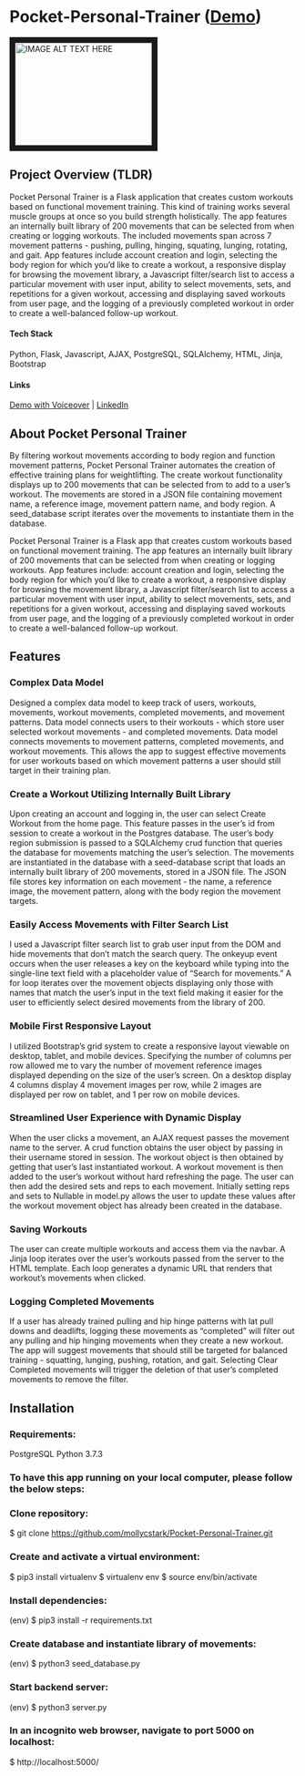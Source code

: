 # Pocket-Personal-Trainer ([Demo](https://www.youtube.com/watch?v=suKZ7QD2wX8))
<a href="https://www.youtube.com/watch?v=suKZ7QD2wX8
" target="_blank"><img src="https://www.youtube.com/watch?v=suKZ7QD2wX8.jpg" 
alt="IMAGE ALT TEXT HERE" width="240" height="180" border="10" /></a>

## Project Overview (TLDR)
Pocket Personal Trainer is a Flask application that creates custom workouts based on functional movement training. This kind of training works several muscle groups at once so you build strength holistically. The app features an internally built library of 200 movements that can be selected from when creating or logging workouts. The included movements span across 7 movement patterns - pushing, pulling, hinging, squating, lunging, rotating, and gait. App features include account creation and login, selecting the body region for which you’d like to create a workout, a responsive display for browsing the movement library, a Javascript filter/search list to access a particular movement with user input, ability to select movements, sets, and repetitions for a given workout, accessing and displaying saved workouts from user page, and the logging of a previously completed workout in order to create a well-balanced follow-up workout. 

#### Tech Stack 
Python, Flask, Javascript, AJAX, PostgreSQL, SQLAlchemy, HTML, Jinja, Bootstrap

#### Links
[Demo with Voiceover](https://www.youtube.com/watch?v=suKZ7QD2wX8) |
[LinkedIn](https://www.linkedin.com/in/mollycstark/)

## About Pocket Personal Trainer

By filtering workout movements according to body region and function movement patterns, Pocket Personal Trainer automates the creation of effective training plans for weightlifting. The create workout functionality displays up to 200 movements that can be selected from to add to a user’s workout. The movements are stored in a JSON file containing movement name, a reference image, movement pattern name, and body region. A seed_database script iterates over the movements to instantiate them in the database. 

Pocket Personal Trainer is a Flask app that creates custom workouts based on functional movement training. The app features an internally built library of 200 movements that can be selected from when creating or logging workouts. App features include: account creation and login, selecting the body region for which you’d like to create a workout, a responsive display for browsing the movement library, a Javascript filter/search list to access a particular movement with user input, ability to select movements, sets, and repetitions for a given workout, accessing and displaying saved workouts from user page, and the logging of a previously completed workout in order to create a well-balanced follow-up workout.     

## Features

### Complex Data Model
Designed a complex data model to keep track of users, workouts, movements, workout movements, completed movements, and movement patterns. Data model connects users to their workouts - which store user selected workout movements - and completed movements. Data model connects movements to movement patterns, completed movements, and workout movements. This allows the app to suggest effective movements for user workouts based on which movement patterns a user should still target in their training plan.

### Create a Workout Utilizing Internally Built Library
Upon creating an account and logging in, the user can select Create Workout from the home page. This feature passes in the user’s id from session to create a workout in the Postgres database. The user’s body region submission is passed to a SQLAlchemy crud function that queries the database for movements matching the user’s selection. The movements are instantiated in the database with a seed-database script that loads  an internally built library of 200 movements, stored in a JSON file. The JSON file stores key information on each movement - the name, a reference image, the movement pattern, along with the body region the movement targets.

### Easily Access Movements with Filter Search List
I used a Javascript filter search list to grab user input from the DOM and hide movements that don’t match the search query. The onkeyup event occurs when the user releases a key on the keyboard while typing into the single-line text field with a placeholder value of “Search for movements.” A for loop iterates over the movement objects displaying only those with names that match the user’s input in the text field making it easier for the user to efficiently select desired movements from the library of 200.

### Mobile First Responsive Layout
I utilized Bootstrap’s grid system to create a responsive layout viewable on desktop, tablet, and mobile devices. Specifying the number of columns per row allowed me to vary the number of movement reference images displayed depending on the size of the user’s screen. On a desktop display 4 columns display 4 movement images per row, while 2 images are displayed per row on tablet, and 1 per row on mobile devices.

### Streamlined User Experience with Dynamic Display 
When the user clicks a movement, an AJAX request passes the movement name to the server. A crud function obtains the user object by passing in their username stored in session. The workout object is then obtained by getting that user’s last instantiated workout.  A workout movement is then added to the user’s workout without hard refreshing the page. The user can then add the desired sets and reps to each movement. Initially setting reps and sets to Nullable in model.py allows the user to update these values after the workout movement object has already been created in the database. 

### Saving Workouts
The user can create multiple workouts and access them via the navbar. A Jinja loop iterates over the user’s workouts passed from the server to the HTML template. Each loop generates a dynamic URL that renders that workout’s movements when clicked. 

### Logging Completed Movements
If a user has already trained pulling and hip hinge patterns with lat pull downs and deadlifts, logging these movements as “completed” will filter out any pulling and hip hinging movements when they create a new workout. The app will suggest movements that should still be targeted for balanced training - squatting, lunging, pushing, rotation, and gait. Selecting Clear Completed movements will trigger the deletion of that user’s completed movements to remove the filter.

## Installation

### Requirements:
PostgreSQL
Python 3.7.3

### To have this app running on your local computer, please follow the below steps:

### Clone repository:
$ git clone https://github.com/mollycstark/Pocket-Personal-Trainer.git

### Create and activate a virtual environment:
$ pip3 install virtualenv
$ virtualenv env
$ source env/bin/activate

### Install dependencies:
(env) $ pip3 install -r requirements.txt

### Create database and instantiate library of movements:
(env) $ python3 seed_database.py

### Start backend server:
(env) $ python3 server.py

### In an incognito web browser, navigate to port 5000 on localhost:
$ http://localhost:5000/





